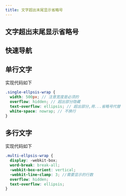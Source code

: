```yaml
---
title: 文字超出末尾显示省略号
---
```


## 文字超出末尾显示省略号

## 快速导航

<TOC />

## 单行文字

<ellipsis-singleEllipsis />

实现代码如下

```scss
.single-ellpsis-wrap {
  width: 500px; // 注意宽度是必须的
  overflow: hidden; // 超出部分隐藏
  text-overflow: ellipsis; // 超出部分,用...省略号代替
  white-space: nowrap; // 不换行
}
```

## 多行文字

<ellipsis-multiEllipsis />

实现代码如下

```scss
.multi-ellpsis-wrap {
  display: -webkit-box;
  word-break: break-all;
  -webkit-box-orient: vertical;
  -webkit-line-clamp: 3; //需要显示的行数
  overflow: hidden;
  text-overflow: ellipsis;
}
```
